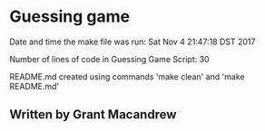 # Guessing game
Date and time the make file was run:
Sat Nov  4 21:47:18 DST 2017

Number of lines of code in Guessing Game Script:
30

README.md created using commands 'make clean' and 'make README.md'
## Written by Grant Macandrew
